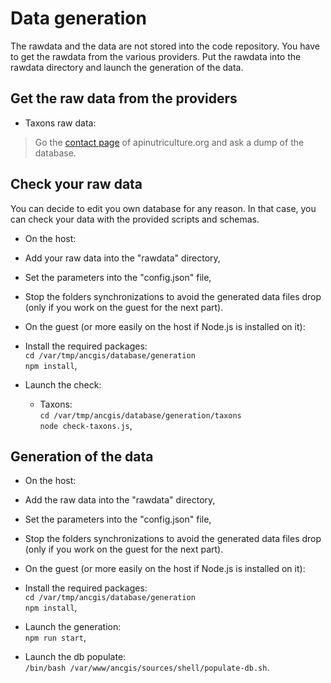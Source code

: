 # Data generation

The rawdata and the data are not stored into the code repository.
You have to get the rawdata from the various providers.
Put the rawdata into the rawdata directory and launch the generation of the data.

## Get the raw data from the providers
- Taxons raw data:
> Go the [contact page](https://apinutriculture.org/contact/) of apinutriculture.org and ask a dump of the database.

## Check your raw data

You can decide to edit you own database for any reason. In that case, you can check your data with the provided scripts and schemas.
- On the host:
 - Add your raw data into the "rawdata" directory,
 - Set the parameters into the "config.json" file,
 - Stop the folders synchronizations to avoid the generated data files drop (only if you work on the guest for the next part).


- On the guest (or more easily on the host if Node.js is installed on it):
 - Install the required packages:  
 ```cd /var/tmp/ancgis/database/generation```  
 ```npm install```,
 - Launch the check:  
    - Taxons:  
    ```cd /var/tmp/ancgis/database/generation/taxons```  
    ```node check-taxons.js```,

## Generation of the data
- On the host:
 - Add the raw data into the "rawdata" directory,
 - Set the parameters into the "config.json" file,
 - Stop the folders synchronizations to avoid the generated data files drop (only if you work on the guest for the next part).


- On the guest (or more easily on the host if Node.js is installed on it):
 - Install the required packages:  
 ```cd /var/tmp/ancgis/database/generation```  
 ```npm install```,
 - Launch the generation:  
 ```npm run start```,
 - Launch the db populate:  
 ```/bin/bash /var/www/ancgis/sources/shell/populate-db.sh```.
